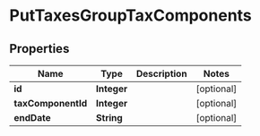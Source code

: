 
# PutTaxesGroupTaxComponents

## Properties
Name | Type | Description | Notes
------------ | ------------- | ------------- | -------------
**id** | **Integer** |  |  [optional]
**taxComponentId** | **Integer** |  |  [optional]
**endDate** | **String** |  |  [optional]



